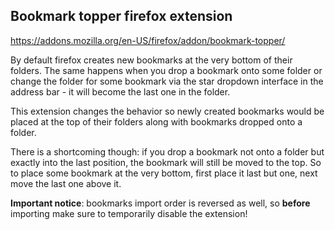 ## Bookmark topper firefox extension

https://addons.mozilla.org/en-US/firefox/addon/bookmark-topper/

By default firefox creates new bookmarks at the very bottom of their
folders. The same happens when you drop a bookmark onto some folder or change
the folder for some bookmark via the star dropdown interface in the address
bar - it will become the last one in the folder.

This extension changes the behavior so newly created bookmarks would be placed
at the top of their folders along with bookmarks dropped onto a folder.

There is a shortcoming though: if you drop a bookmark not onto a folder but
exactly into the last position, the bookmark will still be moved to the top. So
to place some bookmark at the very bottom, first place it last but one, next
move the last one above it.

__Important notice__: bookmarks import order is reversed as well, so __before__
importing make sure to temporarily disable the extension!
